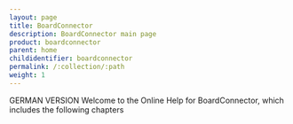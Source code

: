```yaml
---
layout: page
title: BoardConnector
description: BoardConnector main page
product: boardconnector
parent: home
childidentifier: boardconnector
permalink: /:collection/:path
weight: 1
---
```


GERMAN VERSION
Welcome to the Online Help for BoardConnector, which includes the following chapters